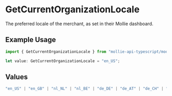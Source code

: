 # GetCurrentOrganizationLocale

The preferred locale of the merchant, as set in their Mollie dashboard.

## Example Usage

```typescript
import { GetCurrentOrganizationLocale } from "mollie-api-typescript/models/operations";

let value: GetCurrentOrganizationLocale = "en_US";
```

## Values

```typescript
"en_US" | "en_GB" | "nl_NL" | "nl_BE" | "de_DE" | "de_AT" | "de_CH" | "fr_FR" | "fr_BE" | "es_ES" | "ca_ES" | "pt_PT" | "it_IT" | "nb_NO" | "sv_SE" | "fi_FI" | "da_DK" | "is_IS" | "hu_HU" | "pl_PL" | "lv_LV" | "lt_LT"
```
